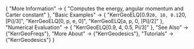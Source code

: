 {
  "More Information" -> {
    "Computes the energy, angular momentum and Carter constant"
  },
  "Basic Examples" -> {
  "KerrGeoELQ[0.9`20, 10, 0.1`20, \[Pi]/3]",
  "KerrGeoELQ[0, p, e, 0]",
  "KerrGeoELQ[a, p, 0, \[Pi]/2]"
  },
  "Numerical Evaluation" -> {
    "KerrGeoELQ[0.9, 4, 0.5, Pi/3]"
    },
  "See Also" -> {"KerrGeoFreqs"},
  "More About" -> {"KerrGeodesics"},
  "Tutorials" -> {"KerrGeodesics"}
}